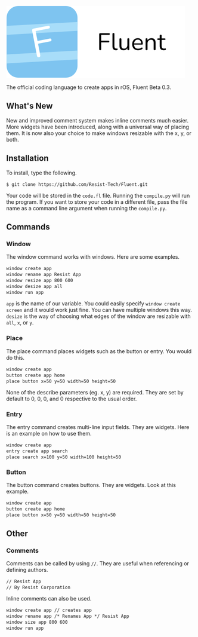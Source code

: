 ![Fluent Logo](fluent.png)

The official coding language to create apps in rOS, Fluent Beta 0.3.

## What's New
New and improved comment system makes inline comments much easier. More widgets have been introduced, along with a universal way of placing them. It is now also your choice to make windows resizable with the x, y, or both.

## Installation
To install, type the following.
```
$ git clone https://github.com/Resist-Tech/Fluent.git
```
Your code will be stored in the `code.fl` file. Running the `compile.py` will run the program. If you want to store your code in a different file, pass the file name as a command line argument when running the `compile.py`.  

## Commands
### Window
The window command works with windows. Here are some examples.
```
window create app
window rename app Resist App
window resize app 800 600
window desize app all
window run app
```
`app` is the name of our variable. You could easily specify `window create screen` and it would work just fine. You can have multiple windows this way. `desize` is the way of choosing what edges of the window are resizable with `all`, `x`, or `y`.

### Place
The place command places widgets such as the button or entry. You would do this.
```
window create app
button create app home
place button x=50 y=50 width=50 height=50
```
None of the describe parameters (eg. x, y) are required. They are set by default to 0, 0, 0, and 0 respective to the usual order.

### Entry
The entry command creates multi-line input fields. They are widgets. Here is an example on how to use them.
```
window create app
entry create app search
place search x=100 y=50 width=100 height=50
```

### Button
The button command creates buttons. They are widgets. Look at this example.
```
window create app
button create app home
place button x=50 y=50 width=50 height=50
```

## Other
### Comments
Comments can be called by using `//`. They are useful when referencing or defining authors.
```
// Resist App
// By Resist Corporation
```
Inline comments can also be used. 
```
window create app // creates app
window rename app /* Renames App */ Resist App
window size app 800 600
window run app
```
